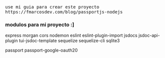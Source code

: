 <pre>
use mi guia para crear este proyecto
https://fmarcosdev.com/blog/passportjs-nodejs 
</pre>

### modulos para mi proyecto :]
express
morgan
cors
nodemon
eslint   eslint-plugin-import
jsdocs   jsdoc-api-plugin tui-jsdoc-template
sequelize sequelize-cli
sqlite3


passport
passport-google-oauth20

